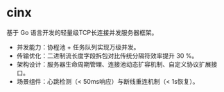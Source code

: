 # cinx

基于 Go 语言开发的轻量级TCP长连接并发服务器框架。

  - 并发能力：协程池 + 任务队列实现万级并发。
  - 传输优化：二进制流长度字段拆包对比传统分隔符效率提升 30 %。
  - 架构设计：服务器生命周期管理、连接池动态扩容机制、自定义协议扩展接口。
  - 场景组件：心跳检测（< 50ms响应）与断线重连机制（< 1s恢复）。